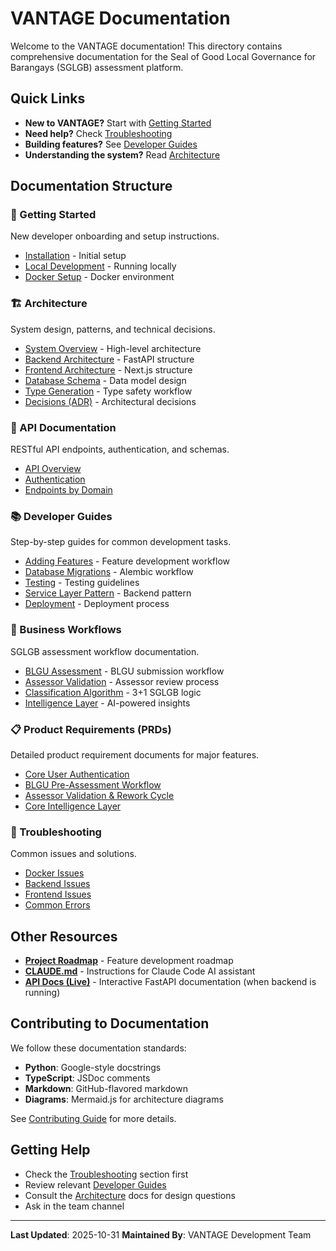 # VANTAGE Documentation

Welcome to the VANTAGE documentation! This directory contains comprehensive documentation for the Seal of Good Local Governance for Barangays (SGLGB) assessment platform.

## Quick Links

- **New to VANTAGE?** Start with [Getting Started](./getting-started/README.md)
- **Need help?** Check [Troubleshooting](./troubleshooting/README.md)
- **Building features?** See [Developer Guides](./guides/README.md)
- **Understanding the system?** Read [Architecture](./architecture/README.md)

## Documentation Structure

### 🚀 Getting Started
New developer onboarding and setup instructions.
- [Installation](./getting-started/installation.md) - Initial setup
- [Local Development](./getting-started/local-development.md) - Running locally
- [Docker Setup](./getting-started/docker-setup.md) - Docker environment

### 🏗️ Architecture
System design, patterns, and technical decisions.
- [System Overview](./architecture/system-overview.md) - High-level architecture
- [Backend Architecture](./architecture/backend-architecture.md) - FastAPI structure
- [Frontend Architecture](./architecture/frontend-architecture.md) - Next.js structure
- [Database Schema](./architecture/database-schema.md) - Data model design
- [Type Generation](./architecture/type-generation.md) - Type safety workflow
- [Decisions (ADR)](./architecture/decisions.md) - Architectural decisions

### 📡 API Documentation
RESTful API endpoints, authentication, and schemas.
- [API Overview](./api/README.md)
- [Authentication](./api/authentication.md)
- [Endpoints by Domain](./api/endpoints/)

### 📚 Developer Guides
Step-by-step guides for common development tasks.
- [Adding Features](./guides/adding-features.md) - Feature development workflow
- [Database Migrations](./guides/database-migrations.md) - Alembic workflow
- [Testing](./guides/testing.md) - Testing guidelines
- [Service Layer Pattern](./guides/service-layer-pattern.md) - Backend pattern
- [Deployment](./guides/deployment.md) - Deployment process

### 🔄 Business Workflows
SGLGB assessment workflow documentation.
- [BLGU Assessment](./workflows/blgu-assessment.md) - BLGU submission workflow
- [Assessor Validation](./workflows/assessor-validation.md) - Assessor review process
- [Classification Algorithm](./workflows/classification-algorithm.md) - 3+1 SGLGB logic
- [Intelligence Layer](./workflows/intelligence-layer.md) - AI-powered insights

### 📋 Product Requirements (PRDs)
Detailed product requirement documents for major features.
- [Core User Authentication](./prds/prd-core-user-authentication-and-management.md)
- [BLGU Pre-Assessment Workflow](./prds/prd-blgu-pre-assessment-workflow.md)
- [Assessor Validation & Rework Cycle](./prds/prd-assessor-validation-rework-cycle.md)
- [Core Intelligence Layer](./prds/prd-core-intelligence-layer.md)

### 🔧 Troubleshooting
Common issues and solutions.
- [Docker Issues](./troubleshooting/docker.md)
- [Backend Issues](./troubleshooting/backend.md)
- [Frontend Issues](./troubleshooting/frontend.md)
- [Common Errors](./troubleshooting/common-errors.md)

## Other Resources

- **[Project Roadmap](./project-roadmap.md)** - Feature development roadmap
- **[CLAUDE.md](../CLAUDE.md)** - Instructions for Claude Code AI assistant
- **[API Docs (Live)](http://localhost:8000/docs)** - Interactive FastAPI documentation (when backend is running)

## Contributing to Documentation

We follow these documentation standards:

- **Python**: Google-style docstrings
- **TypeScript**: JSDoc comments
- **Markdown**: GitHub-flavored markdown
- **Diagrams**: Mermaid.js for architecture diagrams

See [Contributing Guide](./guides/contributing.md) for more details.

## Getting Help

- Check the [Troubleshooting](./troubleshooting/README.md) section first
- Review relevant [Developer Guides](./guides/README.md)
- Consult the [Architecture](./architecture/README.md) docs for design questions
- Ask in the team channel

---

**Last Updated**: 2025-10-31
**Maintained By**: VANTAGE Development Team
